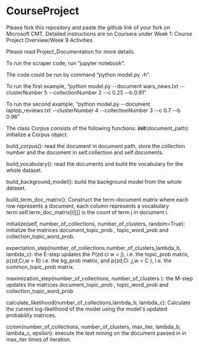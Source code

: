# CourseProject

Please fork this repository and paste the github link of your fork on Microsoft CMT. Detailed instructions are on Coursera under Week 1: Course Project Overview/Week 9 Activities.

Please read Project_Documentation for more details.

To run the scraper code, run “jupyter notebook”.

The code could be run by command “python model.py -h”.

To run the first example, “python model.py --document wars_news.txt --clusterNumber 5 --collectionNumber 2 --c 0.25 --b 0.91”

To run the second example, “python model.py --document laptop_reviews.txt --clusterNumber 4 --collectionNumber 3 --c 0.7 --b 0.96”

The class Corpus consists of the following functions:
__init__(document_path): initialize a Corpus object.

build_corpus(): read the document in document path, store the collection number and the document in self.collection and self.documents.

build_vocabulary(): read the documents and build the vocabulary for the whole dataset.

build_background_model(): build the background model from the whole dataset.

build_term_doc_matrix(): Construct the term-document matrix where each row represents a document, each column represents a vocabulary term.self.term_doc_matrix[i][j] is the count of term j in document i.

initialize(self, number_of_collections, number_of_clusters, random=True):  initialize the matrices document_topic_prob , topic_word_prob and collection_topic_word_prob.

expectation_step(number_of_collections,number_of_clusters,lambda_b, lambda_c): the E-step updates the P(zd ci w = j), i.e. the topic_prob matrix, p(zd,Ci,w = B) i.e. the bg_prob matrix, and p(zd,Ci ,j,w = C ), i.e. the common_topic_prob matrix.

maximization_step(number_of_collections, number_of_clusters ): the M-step updates the matrices document_topic_prob , topic_word_prob and collection_topic_word_prob

calculate_likelihood(number_of_collections,lambda_b, lambda_c): Calculate the current log-likelihood of the model using the model's updated probability matrices.

ccmm(number_of_collections, number_of_clusters, max_iter, lambda_b, lambda_c, epsilon): execute the text mining on the document passed in in max_iter times of iteration.